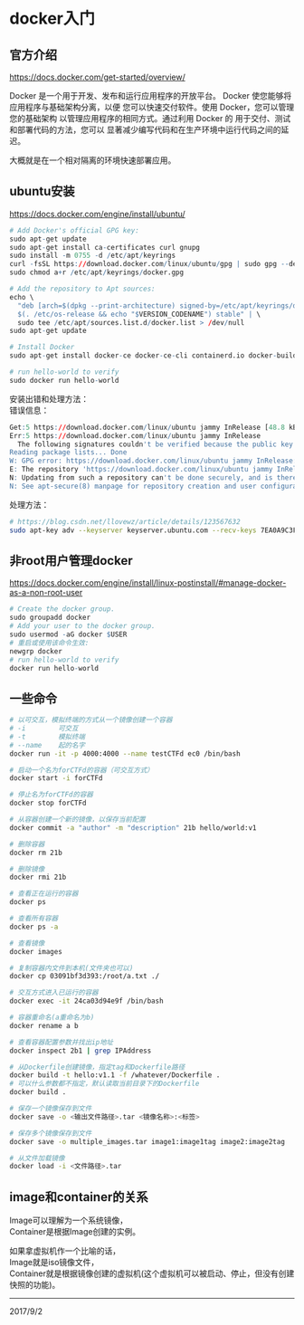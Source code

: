 # docker入门

## 官方介绍
https://docs.docker.com/get-started/overview/  

Docker 是一个用于开发、发布和运行应用程序的开放平台。 Docker 使您能够将应用程序与基础架构分离，以便 您可以快速交付软件。使用 Docker，您可以管理您的基础架构 以管理应用程序的相同方式。通过利用 Docker 的 用于交付、测试和部署代码的方法，您可以 显著减少编写代码和在生产环境中运行代码之间的延迟。  

大概就是在一个相对隔离的环境快速部署应用。  


## ubuntu安装
https://docs.docker.com/engine/install/ubuntu/  

```r
# Add Docker's official GPG key:
sudo apt-get update
sudo apt-get install ca-certificates curl gnupg
sudo install -m 0755 -d /etc/apt/keyrings
curl -fsSL https://download.docker.com/linux/ubuntu/gpg | sudo gpg --dearmor -o /etc/apt/keyrings/docker.gpg
sudo chmod a+r /etc/apt/keyrings/docker.gpg

# Add the repository to Apt sources:
echo \
  "deb [arch=$(dpkg --print-architecture) signed-by=/etc/apt/keyrings/docker.gpg] https://download.docker.com/linux/ubuntu \
  $(. /etc/os-release && echo "$VERSION_CODENAME") stable" | \
  sudo tee /etc/apt/sources.list.d/docker.list > /dev/null
sudo apt-get update

# Install Docker
sudo apt-get install docker-ce docker-ce-cli containerd.io docker-buildx-plugin docker-compose-plugin

# run hello-world to verify
sudo docker run hello-world
```

安装出错和处理方法：  
错误信息：  
```r
Get:5 https://download.docker.com/linux/ubuntu jammy InRelease [48.8 kB]  
Err:5 https://download.docker.com/linux/ubuntu jammy InRelease
  The following signatures couldn't be verified because the public key is not available: NO_PUBKEY 7EA0A9C3F273FCD8
Reading package lists... Done
W: GPG error: https://download.docker.com/linux/ubuntu jammy InRelease: The following signatures couldn't be verified because the public key is not available: NO_PUBKEY 7EA0A9C3F273FCD8
E: The repository 'https://download.docker.com/linux/ubuntu jammy InRelease' is not signed.
N: Updating from such a repository can't be done securely, and is therefore disabled by default.
N: See apt-secure(8) manpage for repository creation and user configuration details.
```
处理方法：  
```bash
# https://blog.csdn.net/llovewz/article/details/123567632
sudo apt-key adv --keyserver keyserver.ubuntu.com --recv-keys 7EA0A9C3F273FCD8
```

## 非root用户管理docker  
https://docs.docker.com/engine/install/linux-postinstall/#manage-docker-as-a-non-root-user  
```r
# Create the docker group.
sudo groupadd docker
# Add your user to the docker group.
sudo usermod -aG docker $USER
# 重启或使用该命令生效:
newgrp docker
# run hello-world to verify
docker run hello-world
```


## 一些命令
```bash
# 以可交互，模拟终端的方式从一个镜像创建一个容器
# -i        可交互
# -t        模拟终端
# --name    起的名字
docker run -it -p 4000:4000 --name testCTFd ec0 /bin/bash

# 启动一个名为forCTFd的容器（可交互方式）
docker start -i forCTFd

# 停止名为forCTFd的容器
docker stop forCTFd

# 从容器创建一个新的镜像，以保存当前配置
docker commit -a "author" -m "description" 21b hello/world:v1

# 删除容器
docker rm 21b

# 删除镜像
docker rmi 21b

# 查看正在运行的容器
docker ps

# 查看所有容器
docker ps -a

# 查看镜像
docker images

# 复制容器内文件到本机(文件夹也可以)
docker cp 03091bf3d393:/root/a.txt ./

# 交互方式进入已运行的容器
docker exec -it 24ca03d94e9f /bin/bash

# 容器重命名(a重命名为b)
docker rename a b

# 查看容器配置参数并找出ip地址
docker inspect 2b1 | grep IPAddress

# 从Dockerfile创建镜像，指定tag和Dockerfile路径
docker build -t hello:v1.1 -f /whatever/Dockerfile .
# 可以什么参数都不指定，默认读取当前目录下的Dockerfile
docker build .

# 保存一个镜像保存到文件
docker save -o <输出文件路径>.tar <镜像名称>:<标签>

# 保存多个镜像保存到文件
docker save -o multiple_images.tar image1:image1tag image2:image2tag

# 从文件加载镜像
docker load -i <文件路径>.tar
```


## image和container的关系
Image可以理解为一个系统镜像，  
Container是根据Image创建的实例。  

如果拿虚拟机作一个比喻的话，  
Image就是iso镜像文件，  
Container就是根据镜像创建的虚拟机(这个虚拟机可以被启动、停止，但没有创建快照的功能)。  


---
2017/9/2  

